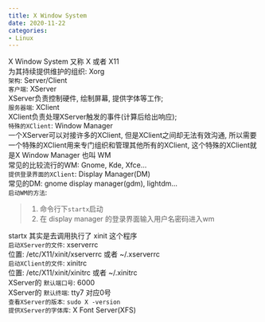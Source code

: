 ```yaml
---
title: X Window System
date: 2020-11-22
categories:
- Linux
---
```


X Window System 又称 X 或者 X11<br>
为其持续提供维护的组织: Xorg<br>
`架构`: Server/Client<br>
`客户端`: XServer<br>
XServer负责控制硬件, 绘制屏幕, 提供字体等工作;<br>
`服务器端`: XClient<br>
XClient负责处理XServer触发的事件(计算后给出响应);<br>
`特殊的XClient`: Window Manager<br>
一个XServer可以对接许多的XClient, 但是XClient之间却无法有效沟通, 所以需要一个特殊的XClient用来专门组织和管理其他所有的XClient, 这个特殊的XClient就是X Window Manager 也叫 WM<br>
常见的比较流行的WM: Gnome, Kde, Xfce...<br>
`提供登录界面的XClient`: Display Manager(DM)<br>
常见的DM: gnome display manager(gdm), lightdm...<br>
`启动WM的方法`:<br>
>1. 命令行下`startx`启动
>2. 在 display manager 的登录界面输入用户名密码进入wm<br>

startx 其实是去调用执行了 xinit 这个程序<br>
`启动XServer的文件`: xserverrc<br>
位置: /etc/X11/xinit/xserverrc 或者 ~/.xserverrc<br>
`启动XClient的文件`: xinitrc<br>
位置: /etc/X11/xinit/xinitrc 或者 ~/.xinitrc<br>
XServer的 `默认端口号`: 6000<br>
XServer的 `默认终端`: tty7 对应0号<br>
`查看XServer的版本`: `sudo X -version`<br>
`提供XServer的字体库`: X Font Server(XFS)<br>


